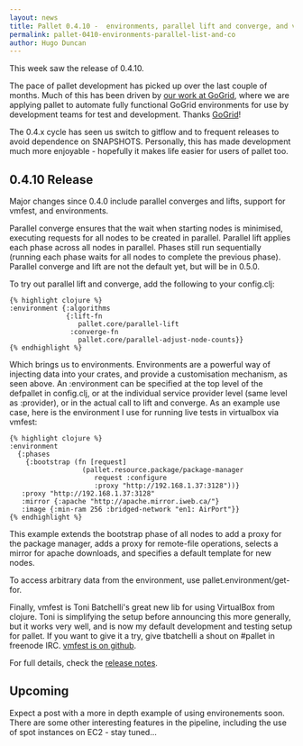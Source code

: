 ```yaml
---
layout: news
title: Pallet 0.4.10 -  environments, parallel lift and converge, and virtualbox too!
permalink: pallet-0410-environments-parallel-list-and-co
author: Hugo Duncan
---
```


This week saw the release of 0.4.10.

The pace of pallet development has picked up over the last couple of months.
Much of this has been driven by
[our work at GoGrid](http://blog.gogrid.com/2011/02/08/agile-development-at-gogrid-with-pallet-and-jclouds-presentation/),
where we are applying pallet to automate fully functional GoGrid environments
for use by development teams for test and development. Thanks
[GoGrid](htp://gogrid.com)!

The 0.4.x cycle has seen us switch to gitflow and to frequent releases to avoid
dependence on SNAPSHOTS. Personally, this has made development much more
enjoyable - hopefully it makes life easier for users of pallet too.

## 0.4.10 Release

Major changes since 0.4.0 include parallel converges and lifts, support for
vmfest, and environments.

Parallel converge ensures that the wait when starting nodes is minimised,
executing requests for all nodes to be created in parallel. Parallel lift
applies each phase across all nodes in parallel. Phases still run sequentially
(running each phase waits for all nodes to complete the previous
phase). Parallel converge and lift are not the default yet, but will be in
0.5.0.

To try out parallel lift and converge, add the following to your config.clj:

    {% highlight clojure %}
    :environment {:algorithms
                  {:lift-fn 
                     pallet.core/parallel-lift
                   :converge-fn 
                     pallet.core/parallel-adjust-node-counts}}
    {% endhighlight %}

Which brings us to environments. Environments are a powerful way of injecting
data into your crates, and provide a customisation mechanism, as seen above.  An
:environment can be specified at the top level of the defpallet in config.clj,
or at the individual service provider level (same level as :provider), or in the
actual call to lift and converge. As an example use case, here is the
environment I use for running live tests in virtualbox via vmfest:

    {% highlight clojure %}
    :environment
      {:phases
        {:bootstrap (fn [request]
                      (pallet.resource.package/package-manager
                         request :configure
                         :proxy "http://192.168.1.37:3128"))}
       :proxy "http://192.168.1.37:3128"
       :mirror {:apache "http://apache.mirror.iweb.ca/"}
       :image {:min-ram 256 :bridged-network "en1: AirPort"}}
    {% endhighlight %}

This example extends the bootstrap phase of all nodes to add a proxy for the
package manager, adds a proxy for remote-file operations, selects a mirror for
apache downloads, and specifies a default template for new nodes.

To access arbitrary data from the environment, use pallet.environment/get-for.

Finally, vmfest is Toni Batchelli's great new lib for using VirtualBox from
clojure.  Toni is simplifying the setup before announcing this more generally,
but it works very well, and is now my default development and testing setup for
pallet. If you want to give it a try, give tbatchelli a shout on #pallet in
freenode IRC.  [vmfest is on github](https://github.com/tbatchelli/vmfest).

For full details, check the [release notes](https://github.com/pallet/pallet/wiki/ReleaseNotes).

## Upcoming

Expect a post with a more in depth example of using environements soon.  There
are some other interesting features in the pipeline, including the use of spot
instances on EC2 - stay tuned...

